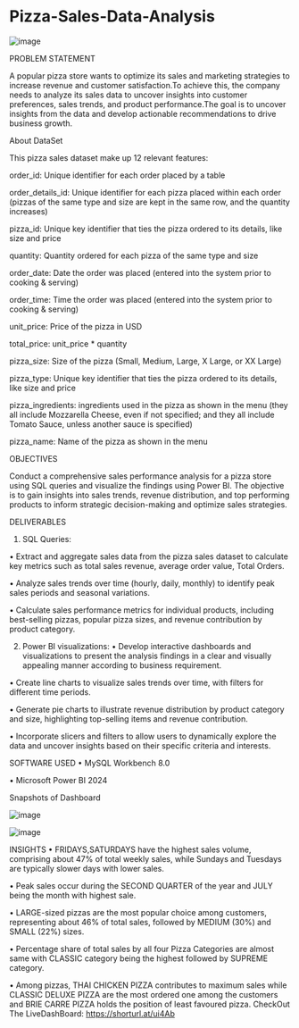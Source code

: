 # Pizza-Sales-Data-Analysis

![image](https://github.com/Sravanthi-Duddeti/Pizza-Sales-Data-Analysis/assets/128029018/3b86c737-1724-4630-b7d2-790c18bc975b)


PROBLEM STATEMENT

A popular pizza store wants to optimize its sales and marketing strategies to increase revenue and customer satisfaction.To achieve this, the company needs to analyze its sales data to uncover insights into customer preferences, sales trends, and product performance.The goal is to uncover insights from the data and develop actionable recommendations to drive business growth.

About DataSet

This pizza sales dataset make up 12 relevant features:

order_id: Unique identifier for each order placed by a table

order_details_id: Unique identifier for each pizza placed within each order (pizzas of the same type and size are kept in the same row, and the quantity increases)

pizza_id: Unique key identifier that ties the pizza ordered to its details, like size and price

quantity: Quantity ordered for each pizza of the same type and size

order_date: Date the order was placed (entered into the system prior to cooking & serving)

order_time: Time the order was placed (entered into the system prior to cooking & serving)

unit_price: Price of the pizza in USD

total_price: unit_price * quantity

pizza_size: Size of the pizza (Small, Medium, Large, X Large, or XX Large)

pizza_type: Unique key identifier that ties the pizza ordered to its details, like size and price

pizza_ingredients: ingredients used in the pizza as shown in the menu (they all include Mozzarella Cheese, even if not specified; and they all include Tomato Sauce, unless another sauce is specified)

pizza_name: Name of the pizza as shown in the menu

OBJECTIVES


Conduct a comprehensive sales performance analysis for a pizza store using SQL queries and visualize the findings using Power BI. The objective is to gain insights into sales trends, revenue distribution, and top performing products to inform strategic decision-making and optimize sales strategies.

DELIVERABLES

1. SQL Queries:

• Extract and aggregate sales data from the pizza sales dataset to calculate key metrics such as total sales revenue, average order value, Total Orders.

• Analyze sales trends over time (hourly, daily, monthly) to identify peak sales periods and seasonal variations.

• Calculate sales performance metrics for individual products, including best-selling pizzas, popular pizza sizes, and revenue contribution by product category.


2. Power BI visualizations:
• Develop interactive dashboards and visualizations to present the analysis findings in a clear and visually appealing manner according to business requirement.

• Create line charts to visualize sales trends over time, with filters for different time periods.

• Generate pie charts to illustrate revenue distribution by product category and size, highlighting top-selling items and revenue contribution.

• Incorporate slicers and filters to allow users to dynamically explore the data and uncover insights based on their specific criteria and interests.

SOFTWARE USED
• MySQL Workbench 8.0

• Microsoft Power BI 2024

Snapshots of Dashboard


![image](https://github.com/Sravanthi-Duddeti/Pizza-Sales-Data-Analysis/assets/128029018/6b1f1201-7f93-42ee-a803-0910411b4ebd)

![image](https://github.com/Sravanthi-Duddeti/Pizza-Sales-Data-Analysis/assets/128029018/e6247d0b-4cc0-4941-bf58-f8f2c4461b25)

 INSIGHTS
• FRIDAYS,SATURDAYS have the highest sales volume, comprising about 47% of total weekly sales, while Sundays and Tuesdays are typically slower days with lower sales.

• Peak sales occur during the SECOND QUARTER of the year and JULY being the month with highest sale.

• LARGE-sized pizzas are the most popular choice among customers, representing about 46% of total sales, followed by MEDIUM (30%) and SMALL (22%) sizes.

• Percentage share of total sales by all four Pizza Categories are almost same with CLASSIC category being the highest followed by SUPREME category.

• Among pizzas, THAI CHICKEN PIZZA contributes to maximum sales while CLASSIC DELUXE PIZZA are the most ordered one among the customers and BRIE CARRE PIZZA holds the position of least favoured pizza.
CheckOut The LiveDashBoard: https://shorturl.at/ui4Ab

